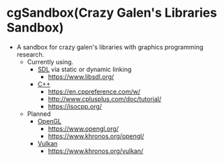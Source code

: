 # cgSandbox(Crazy Galen's Libraries Sandbox)
* A sandbox for crazy galen's libraries with graphics programming research.
  * Currently using.
    * [SDL](https://www.libsdl.org/) via static or dynamic linking
      * https://www.libsdl.org/
    * [C++](https://en.cppreference.com/w/)
      * https://en.cppreference.com/w/
      * http://www.cplusplus.com/doc/tutorial/
      * https://isocpp.org/
  * Planned
    * [OpenGL](https://www.khronos.org/opengl/)
      * https://www.opengl.org/
      * https://www.khronos.org/opengl/
    * [Vulkan](https://www.khronos.org/vulkan/)
      * https://www.khronos.org/vulkan/